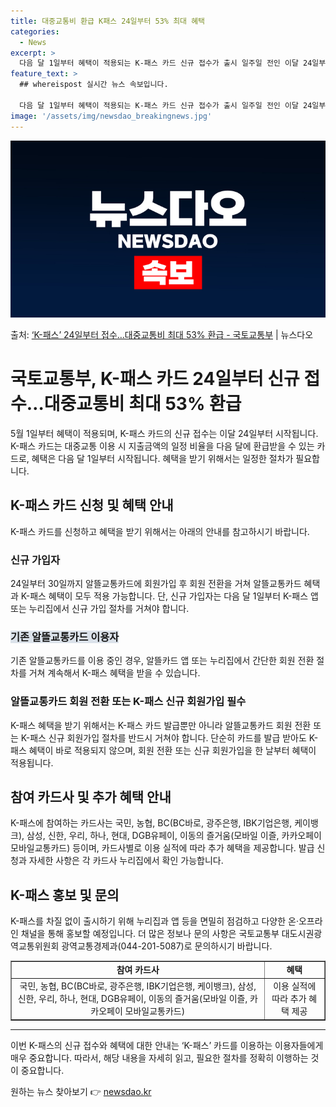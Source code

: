 ```yaml
---
title: 대중교통비 환급 K패스 24일부터 53% 최대 혜택
categories:
  - News
excerpt: >
  다음 달 1일부터 혜택이 적용되는 K-패스 카드 신규 접수가 출시 일주일 전인 이달 24일부터 시작된다. 국…
feature_text: >
  ## whereispost 실시간 뉴스 속보입니다.

  다음 달 1일부터 혜택이 적용되는 K-패스 카드 신규 접수가 출시 일주일 전인 이달 24일부터 시작된다. 국…
image: '/assets/img/newsdao_breakingnews.jpg'
---
```


![뉴스다오 속보](/assets/img/newsdao_breakingnews.jpg)

<p>출처: <a href="https://newsdao.kr/3641" rel="dofollow">‘K-패스’ 24일부터 접수…대중교통비 최대 53% 환급 - 국토교통부</a> | 뉴스다오</p>

<h1>국토교통부, K-패스 카드 24일부터 신규 접수…대중교통비 최대 53% 환급</h1>
<p data-ke-size="size16">5월 1일부터 혜택이 적용되며, K-패스 카드의 신규 접수는 이달 24일부터 시작됩니다. K-패스 카드는 대중교통 이용 시 지출금액의 일정 비율을 다음 달에 환급받을 수 있는 카드로, 혜택은 다음 달 1일부터 시작됩니다. 혜택을 받기 위해서는 일정한 절차가 필요합니다.</p>

<h2 data-ke-size="size24">K-패스 카드 신청 및 혜택 안내</h2>
<p data-ke-size="size16">K-패스 카드를 신청하고 혜택을 받기 위해서는 아래의 안내를 참고하시기 바랍니다.</p>

<h3 data-ke-size="size20"><b>신규 가입자</b></h3>
<p data-ke-size="size16">24일부터 30일까지 알뜰교통카드에 회원가입 후 회원 전환을 거쳐 알뜰교통카드 혜택과 K-패스 혜택이 모두 적용 가능합니다. 단, 신규 가입자는 다음 달 1일부터 K-패스 앱 또는 누리집에서 신규 가입 절차를 거쳐야 합니다.</p>

<h3 data-ke-size="size20"><span style="background-color: #21538527;"><b>기존 알뜰교통카드 이용자</b></span></h3>
<p data-ke-size="size16">기존 알뜰교통카드를 이용 중인 경우, 알뜰카드 앱 또는 누리집에서 간단한 회원 전환 절차를 거쳐 계속해서 K-패스 혜택을 받을 수 있습니다.</p>

<h3 data-ke-size="size20">알뜰교통카드 회원 전환 또는 K-패스 신규 회원가입 필수</h3>
<p data-ke-size="size16">K-패스 혜택을 받기 위해서는 K-패스 카드 발급뿐만 아니라 알뜰교통카드 회원 전환 또는 K-패스 신규 회원가입 절차를 반드시 거쳐야 합니다. 단순히 카드를 발급 받아도 K-패스 혜택이 바로 적용되지 않으며, 회원 전환 또는 신규 회원가입을 한 날부터 혜택이 적용됩니다.</p>

<h2 data-ke-size="size24">참여 카드사 및 추가 혜택 안내</h2>
<p data-ke-size="size16">K-패스에 참여하는 카드사는 국민, 농협, BC(BC바로, 광주은행, IBK기업은행, 케이뱅크), 삼성, 신한, 우리, 하나, 현대, DGB유페이, 이동의 즐거움(모바일 이즐, 카카오페이 모바일교통카드) 등이며, 카드사별로 이용 실적에 따라 추가 혜택을 제공합니다. 발급 신청과 자세한 사항은 각 카드사 누리집에서 확인 가능합니다.</p>

<h2 data-ke-size="size24">K-패스 홍보 및 문의</h2>
<p data-ke-size="size16">K-패스를 차질 없이 출시하기 위해 누리집과 앱 등을 면밀히 점검하고 다양한 온·오프라인 채널을 통해 홍보할 예정입니다. 더 많은 정보나 문의 사항은 국토교통부 대도시권광역교통위원회 광역교통경제과(044-201-5087)로 문의하시기 바랍니다.</p>

<table style="width: 100%;" border="1">
<tbody>
<tr>
<td style="text-align: center; height: 17px;"><b>참여 카드사</b></td>
<td style="text-align: center; height: 17px;"><b>혜택</b></td>
</tr>
<tr>
<td style="text-align: center; height: 17px;">국민, 농협, BC(BC바로, 광주은행, IBK기업은행, 케이뱅크), 삼성, 신한, 우리, 하나, 현대, DGB유페이, 이동의 즐거움(모바일 이즐, 카카오페이 모바일교통카드)</td>
<td style="text-align: center; height: 17px;">이용 실적에 따라 추가 혜택 제공</td>
</tr>
</tbody>
</table>
<hr>
<p data-ke-size="size16">이번 K-패스의 신규 접수와 혜택에 대한 안내는 ‘K-패스’ 카드를 이용하는 이용자들에게 매우 중요합니다. 따라서, 해당 내용을 자세히 읽고, 필요한 절차를 정확히 이행하는 것이 중요합니다.</p>
 

원하는 뉴스 찾아보기 👉 <a href="https://newsdao.kr" rel="dofollow">newsdao.kr</a>



